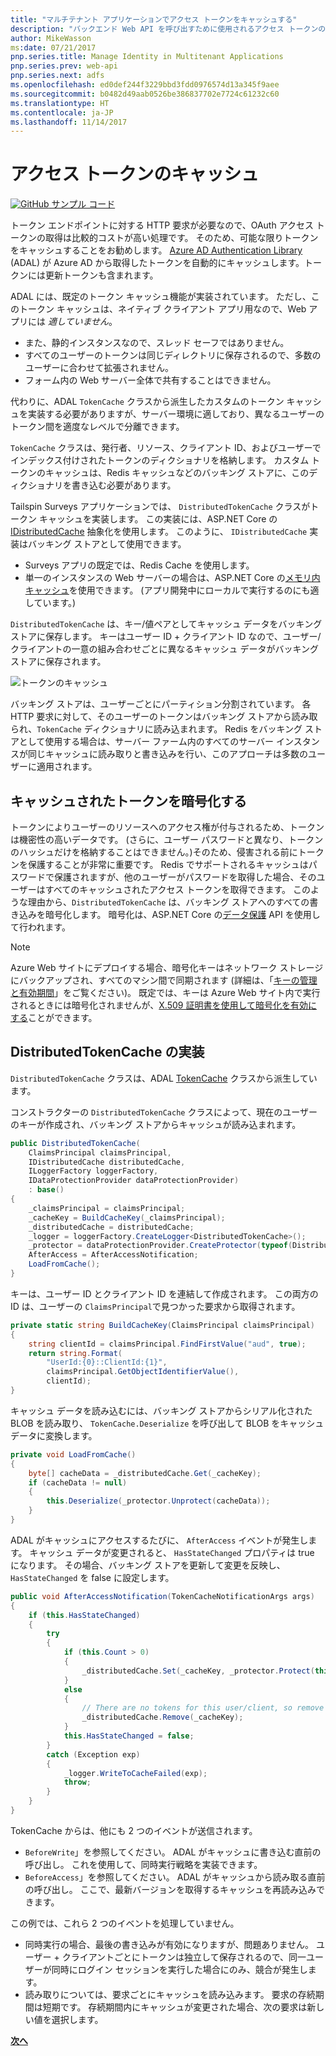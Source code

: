```yaml
---
title: "マルチテナント アプリケーションでアクセス トークンをキャッシュする"
description: "バックエンド Web API を呼び出すために使用されるアクセス トークンのキャッシュ"
author: MikeWasson
ms:date: 07/21/2017
pnp.series.title: Manage Identity in Multitenant Applications
pnp.series.prev: web-api
pnp.series.next: adfs
ms.openlocfilehash: ed0def244f3229bbd3fdd0976574d13a345f9aee
ms.sourcegitcommit: b0482d49aab0526be386837702e7724c61232c60
ms.translationtype: HT
ms.contentlocale: ja-JP
ms.lasthandoff: 11/14/2017
---
```

# <a name="cache-access-tokens"></a>アクセス トークンのキャッシュ

[![GitHub](../_images/github.png) サンプル コード][sample application]

トークン エンドポイントに対する HTTP 要求が必要なので、OAuth アクセス トークンの取得は比較的コストが高い処理です。 そのため、可能な限りトークンをキャッシュすることをお勧めします。 [Azure AD Authentication Library][ADAL] (ADAL) が Azure AD から取得したトークンを自動的にキャッシュします。トークンには更新トークンも含まれます。

ADAL には、既定のトークン キャッシュ機能が実装されています。 ただし、このトークン キャッシュは、ネイティブ クライアント アプリ用なので、Web アプリには *適していません*。

* また、静的インスタンスなので、スレッド セーフではありません。
* すべてのユーザーのトークンは同じディレクトリに保存されるので、多数のユーザーに合わせて拡張されません。
* フォーム内の Web サーバー全体で共有することはできません。

代わりに、ADAL `TokenCache` クラスから派生したカスタムのトークン キャッシュを実装する必要がありますが、サーバー環境に適しており、異なるユーザーのトークン間を適度なレベルで分離できます。

`TokenCache` クラスは、発行者、リソース、クライアント ID、およびユーザーでインデックス付けされたトークンのディクショナリを格納します。 カスタム トークンのキャッシュは、Redis キャッシュなどのバッキング ストアに、このディクショナリを書き込む必要があります。

Tailspin Surveys アプリケーションでは、 `DistributedTokenCache` クラスがトークン キャッシュを実装します。 この実装には、ASP.NET Core の [IDistributedCache][distributed-cache] 抽象化を使用します。 このように、 `IDistributedCache` 実装はバッキング ストアとして使用できます。

* Surveys アプリの既定では、Redis Cache を使用します。
* 単一のインスタンスの Web サーバーの場合は、ASP.NET Core の[メモリ内キャッシュ][in-memory-cache]を使用できます。 (アプリ開発中にローカルで実行するのにも適しています。)

`DistributedTokenCache` は、キー/値ペアとしてキャッシュ データをバッキング ストアに保存します。 キーはユーザー ID + クライアント ID なので、ユーザー/クライアントの一意の組み合わせごとに異なるキャッシュ データがバッキング ストアに保存されます。

![トークンのキャッシュ](./images/token-cache.png)

バッキング ストアは、ユーザーごとにパーティション分割されています。 各 HTTP 要求に対して、そのユーザーのトークンはバッキング ストアから読み取られ、`TokenCache` ディクショナリに読み込まれます。 Redis をバッキング ストアとして使用する場合は、サーバー ファーム内のすべてのサーバー インスタンスが同じキャッシュに読み取りと書き込みを行い、このアプローチは多数のユーザーに適用されます。

## <a name="encrypting-cached-tokens"></a>キャッシュされたトークンを暗号化する
トークンによりユーザーのリソースへのアクセス権が付与されるため、トークンは機密性の高いデータです。 (さらに、ユーザー パスワードと異なり、トークンのハッシュだけを格納することはできません。)そのため、侵害される前にトークンを保護することが非常に重要です。 Redis でサポートされるキャッシュはパスワードで保護されますが、他のユーザーがパスワードを取得した場合、そのユーザーはすべてのキャッシュされたアクセス トークンを取得できます。 このような理由から、`DistributedTokenCache` は、バッキング ストアへのすべての書き込みを暗号化します。 暗号化は、ASP.NET Core の[データ保護][data-protection] API を使用して行われます。

> [!NOTE]
> Azure Web サイトにデプロイする場合、暗号化キーはネットワーク ストレージにバックアップされ、すべてのマシン間で同期されます (詳細は、「[キーの管理と有効期間][key-management]」をご覧ください)。 既定では、キーは Azure Web サイト内で実行されるときには暗号化されませんが、[X.509 証明書を使用して暗号化を有効にする][x509-cert-encryption]ことができます。
> 
> 

## <a name="distributedtokencache-implementation"></a>DistributedTokenCache の実装
`DistributedTokenCache` クラスは、ADAL [TokenCache][tokencache-class] クラスから派生しています。

コンストラクターの `DistributedTokenCache` クラスによって、現在のユーザーのキーが作成され、バッキング ストアからキャッシュが読み込まれます。

```csharp
public DistributedTokenCache(
    ClaimsPrincipal claimsPrincipal,
    IDistributedCache distributedCache,
    ILoggerFactory loggerFactory,
    IDataProtectionProvider dataProtectionProvider)
    : base()
{
    _claimsPrincipal = claimsPrincipal;
    _cacheKey = BuildCacheKey(_claimsPrincipal);
    _distributedCache = distributedCache;
    _logger = loggerFactory.CreateLogger<DistributedTokenCache>();
    _protector = dataProtectionProvider.CreateProtector(typeof(DistributedTokenCache).FullName);
    AfterAccess = AfterAccessNotification;
    LoadFromCache();
}
```

キーは、ユーザー ID とクライアント ID を連結して作成されます。 この両方の ID は、ユーザーの `ClaimsPrincipal`で見つかった要求から取得されます。

```csharp
private static string BuildCacheKey(ClaimsPrincipal claimsPrincipal)
{
    string clientId = claimsPrincipal.FindFirstValue("aud", true);
    return string.Format(
        "UserId:{0}::ClientId:{1}",
        claimsPrincipal.GetObjectIdentifierValue(),
        clientId);
}
```

キャッシュ データを読み込むには、バッキング ストアからシリアル化された BLOB を読み取り、 `TokenCache.Deserialize` を呼び出して BLOB をキャッシュ データに変換します。

```csharp
private void LoadFromCache()
{
    byte[] cacheData = _distributedCache.Get(_cacheKey);
    if (cacheData != null)
    {
        this.Deserialize(_protector.Unprotect(cacheData));
    }
}
```

ADAL がキャッシュにアクセスするたびに、 `AfterAccess` イベントが発生します。 キャッシュ データが変更されると、 `HasStateChanged` プロパティは true になります。 その場合、バッキング ストアを更新して変更を反映し、 `HasStateChanged` を false に設定します。

```csharp
public void AfterAccessNotification(TokenCacheNotificationArgs args)
{
    if (this.HasStateChanged)
    {
        try
        {
            if (this.Count > 0)
            {
                _distributedCache.Set(_cacheKey, _protector.Protect(this.Serialize()));
            }
            else
            {
                // There are no tokens for this user/client, so remove the item from the cache.
                _distributedCache.Remove(_cacheKey);
            }
            this.HasStateChanged = false;
        }
        catch (Exception exp)
        {
            _logger.WriteToCacheFailed(exp);
            throw;
        }
    }
}
```

TokenCache からは、他にも 2 つのイベントが送信されます。

* `BeforeWrite`」を参照してください。 ADAL がキャッシュに書き込む直前の呼び出し。 これを使用して、同時実行戦略を実装できます。
* `BeforeAccess`」を参照してください。 ADAL がキャッシュから読み取る直前の呼び出し。 ここで、最新バージョンを取得するキャッシュを再読み込みできます。

この例では、これら 2 つのイベントを処理していません。

* 同時実行の場合、最後の書き込みが有効になりますが、問題ありません。 ユーザー + クライアントごとにトークンは独立して保存されるので、同一ユーザーが同時にログイン セッションを実行した場合にのみ、競合が発生します。
* 読み取りについては、要求ごとにキャッシュを読み込みます。 要求の存続期間は短期です。 存続期間内にキャッシュが変更された場合、次の要求は新しい値を選択します。

[**次へ**][client-assertion]

<!-- links -->
[ADAL]: https://msdn.microsoft.com/library/azure/jj573266.aspx
[client-assertion]: ./client-assertion.md
[data-protection]: /aspnet/core/security/data-protection/
[distributed-cache]: /aspnet/core/performance/caching/distributed
[key-management]: /aspnet/core/security/data-protection/configuration/default-settings
[in-memory-cache]: /aspnet/core/performance/caching/memory
[tokencache-class]: https://msdn.microsoft.com/library/azure/microsoft.identitymodel.clients.activedirectory.tokencache.aspx
[x509-cert-encryption]: /aspnet/core/security/data-protection/implementation/key-encryption-at-rest#x509-certificate
[sample application]: https://github.com/mspnp/multitenant-saas-guidance
